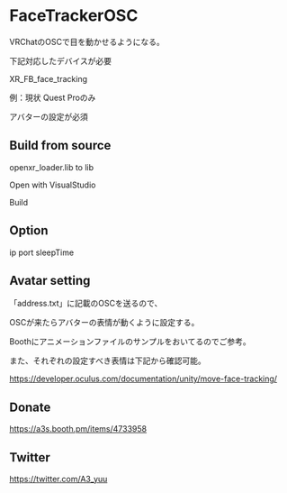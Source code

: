 # FaceTrackerOSC

VRChatのOSCで目を動かせるようになる。

下記対応したデバイスが必要

XR_FB_face_tracking

例：現状 Quest Proのみ

アバターの設定が必須

## Build from source

openxr_loader.lib to lib

Open with VisualStudio

Build

## Option

ip port sleepTime

## Avatar setting

「address.txt」に記載のOSCを送るので、

OSCが来たらアバターの表情が動くように設定する。

Boothにアニメーションファイルのサンプルをおいてるのでご参考。

また、それぞれの設定すべき表情は下記から確認可能。

https://developer.oculus.com/documentation/unity/move-face-tracking/

## Donate

https://a3s.booth.pm/items/4733958

## Twitter

https://twitter.com/A3_yuu